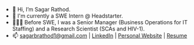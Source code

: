 - 👋 Hi, I’m Sagar Rathod.
- 💼 I'm currently a SWE Intern @ Headstarter. 
- 🙋🏽‍♂️ Before SWE, I was a Senior Manager (Business Operations for IT Staffing) and a Research Scientist (SCAs and HIV-1).
- 📫 sagarbrathod1@gmail.com | [LinkedIn](https://www.linkedin.com/in/sagarbrathod/) | [Personal Website](https://sagarrathod.site) | [Resume](https://github.com/sagarbrathod1/resume/blob/main/Resume%20-%20Sagar%20Rathod.pdf)

<!---
sagarbrathod1/sagarbrathod1 is a ✨ special ✨ repository because its `README.md` (this file) appears on your GitHub profile.
You can click the Preview link to take a look at your changes.
--->
